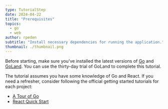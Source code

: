 ```yaml
---
type: TutorialStep
date: 2024-04-22
title: "Prerequisites"
topics:
  - go
  - web
author: rpeden
subtitle: "Install necessary dependencies for running the application."
thumbnail: ./thumbnail.png
---
```


Before starting, make sure you've installed the latest versions of [Go](https://go.dev/dl/) and [GoLand](https://www.jetbrains.com/go/download/). You can use the thirty-day trial of GoLand to complete this tutorial.

The tutorial assumes you have some knowledge of Go and React. If you need a refresher, consider following the official getting started tutorials for each project:

- [A Tour of Go](https://go.dev/tour/welcome/1)
- [React Quick Start](https://react.dev/learn)
